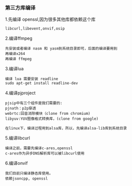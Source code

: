 ### 第三方库编译

1.先编译 openssl,因为很多其他库都依赖这个库
```
libcurl,libevent,onvif,osip
```

2.编译ffmpeg
```
先安装或者编译 nasm 和 yasm到系统目录即可，后面的编译要用到
再编译x264
再编译 ffmpeg
```

3.编译lua
```
编译 lua 需要安装 readline
sudo apt-get install readline-dev
```

4.编译pjproject
```
pjsip中有三个组件是我们需要的:
pjnath：p2p穿透
webrtc:回音消除模块（clone from chromium)
libyuv:YUV图像格式转换库，(clone from google)

在linux下，编译过程用到alsa库，所以，先编译alsa-lib库到系统目录
```

5.编译libcurl
```
编译之前，需要先编译c-ares,openssl
c-ares作为异步DNS解析库可以被libcurl使用
```
6.编译onvif
```
我们目前只编译静态库使用。
依赖jsoncpp, openssl
```
